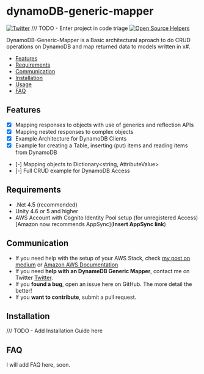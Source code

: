 # dynamoDB-generic-mapper

[![Twitter](https://img.shields.io/badge/twitter-@loretoGames-blue.svg?style=flat)](https://twitter.com/loretoGames)
/// TODO - Enter project in code triage
[![Open Source Helpers](https://www.codetriage.com/alamofire/alamofire/badges/users.svg)](https://www.codetriage.com/alamofire/alamofire)

DynamoDB-Generic-Mapper is a Basic architectural aproach to do CRUD operations on DynamoDB and map returned data to models written in x#.

- [Features](#features)
- [Requirements](#requirements)
- [Communication](#communication)
- [Installation](#installation)
- [Usage](#usage)
- [FAQ](#faq)

## Features

- [x] Mapping responses to objects with use of generics and reflection APIs
- [x] Mapping nested responses to complex objects
- [x] Example Architecture for DynamoDB Clients
- [x] Example for creating a Table, inserting (put) items and reading items from DynamoDB
- [-] Mapping objects to Dictionary<string, AttributeValue>
- [-] Full CRUD example for DynamoDB Access

## Requirements

- .Net 4.5 (recommended)
- Unity 4.6 or 5 and higher
- AWS Account with Cognito Identity Pool setup (for unregistered Access) [Amazon now recommends AppSync](**Insert AppSync link**)


## Communication
- If you need help with the setup of your AWS Stack, check [my post on medium](https://medium.com/@andreas.partenhauser/serverless-mobile-game-backend-with-aws-in-unity-f61f2cb508d4) or [Amazon AWS Documentation](https://docs.aws.amazon.com/de_de/amazondynamodb/latest/developerguide/Introduction.html)
- If you need **help with an DynameDB Generic Mapper**, contact me on Twitter [Twitter](https://twitter.com/loretoGames).
- If you **found a bug**, open an issue here on GitHub. The more detail the better!
- If you **want to contribute**, submit a pull request.

## Installation

/// TODO - Add Installation Guide here

## FAQ

I will add FAQ here, soon.
